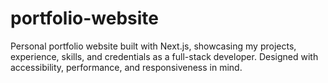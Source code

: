 # portfolio-website
Personal portfolio website built with Next.js, showcasing my projects, experience, skills, and credentials as a full-stack developer. Designed with accessibility, performance, and responsiveness in mind.
